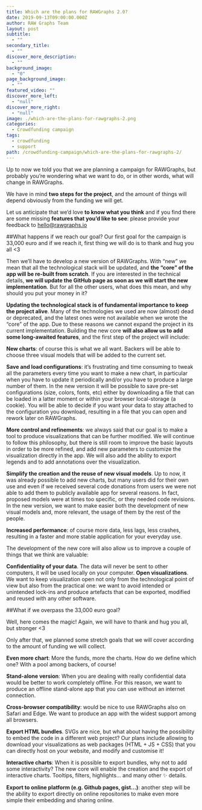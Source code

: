 ```yaml
---
title: Which are the plans for RAWGraphs 2.0?
date: 2019-09-13T09:00:00.000Z
author: RAW Graphs Team
layout: post
subtitle:
  - ""
secondary_title:
  - ""
discover_more_description:
  - ""
background_image:
  - "0"
page_background_image:
  - ""
featured_video: ""
discover_more_left:
  - "null"
discover_more_right:
  - "null"
image: ./which-are-the-plans-for-rawgraphs-2.png
categories:
  - Crowdfunding campaign
tags:
  - crowdfunding
  - support
path: /crowdfunding-campaign/which-are-the-plans-for-rawgraphs-2/
---
```


Up to now we told you that we are planning a campaign for RAWGraphs, but probably you’re wondering what we want to do, or in other words, what will change in RAWGraphs.

We have in mind **two steps for the project**, and the amount of things will depend obviously from the funding we will get.

Let us anticipate that we’d love **to know what you think** and if you find there are some missing **features that you’d like to see**: please provide your feedback to [hello@rawgraphs.io](mailto:hello@rawgraphs.io)


##What happens if we reach our goal?
Our first goal for the campaign is 33,000 euro and if we reach it, first thing we will do is to thank and hug you all <3

Then we’ll have to develop a new version of RAWGraphs.
With “new” we mean that all the technological stack will be updated, and **the “core” of the app will be re-built from scratch**. If you are interested in the technical details, **we will update the GitHub page as soon as we will start the new implementation**. But for all the other users, what does this mean, and why should you put your money in it?

**Updating the technological stack is of fundamental importance to keep the project alive**. Many of the technologies we used are now (almost) dead or deprecated, and the latest ones were not available when we wrote the “core” of the app. Due to these reasons we cannot expand the project in its current implementation.
Building the new core **will also allow us to add some long-awaited features**, and the first step of the project will include:

**New charts**: of course this is what we all want. Backers will be able to choose three visual models that will be added to the current set.

**Save and load configurations**: it’s frustrating and time consuming to tweak all the parameters every time you want to make a new chart, in particular when you have to update it periodically and/or you have to produce a large number of them. In the new version it will be possible to save pre-set configurations (size, colors, fonts, etc) either by downloading a file that can be loaded in a latter moment or within your browser local-storage (a cookie). You will be able to decide if you want your data to stay attached to the configuration you download, resulting in a file that you can open and rework later on RAWGraphs.

**More control and refinements**: we always said that our goal is to make a tool to produce visualizations that can be further modified. We will continue to follow this philosophy, but there is still room to improve the basic layouts in order to be more refined, and add new parameters to customize the visualization directly in the app. We will also add the ability to export legends and to add annotations over the visualization.

**Simplify the creation and the reuse of new visual models**. Up to now, it was already possible to add new charts, but many users did for their own use and even if we received several code donations from users we were not able to add them to publicly available app for several reasons. In fact, proposed models were at times too specific, or they needed code revisions. In the new version, we want to make easier both the development of new visual models and, more relevant, the usage of them by the rest of the people.

**Increased performance**: of course more data, less lags, less crashes, resulting in a faster and more stable application for your everyday use.

The development of the new core will also allow us to improve a couple of things that we think are valuable:

**Confidentiality of your data**. The data will never be sent to other computers, it will be used locally on your computer.
**Open visualizations**. We want to keep visualization open not only from the technological point of view but also from the practical one: we want to avoid intended or unintended lock-ins and produce artefacts that can be exported, modified and reused with any other software.


##What if we overpass the 33,000 euro goal?

Well, here comes the magic! Again, we will have to thank and hug you all, but stronger <3

Only after that, we planned some stretch goals that we will cover according to the amount of funding we will collect.

**Even more chart**: More the funds, more the charts. How do we define which one? With a pool among backers, of course!

**Stand-alone version**: When you are dealing with really confidential data would be better to work completely offline. For this reason, we want to produce an offline stand-alone app that you can use without an internet connection.

**Cross-browser compatibility**: would be nice to use RAWGraphs also on Safari and Edge. We want to produce an app with the widest support among all browsers.

**Export HTML bundles**. SVGs are nice, but what about having the possibility to embed the code in a different web project? Our plans include allowing to download your visualizations as web packages (HTML + JS + CSS) that you can directly host on your website, and modify and customise it!

**Interactive charts**: When it is possible to export bundles, why not to add some interactivity? The new core will enable the creation and the export of interactive charts. Tooltips, filters, highlights... and many other ✨ details.

**Export to online platform (e.g. Github pages, gist…)**: another step will be the ability to export directly on online repositories to make even more simple their embedding and sharing online.
